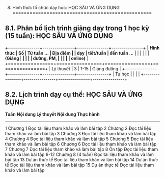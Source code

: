 8. Hình thức tổ chức dạy học: HỌC SÂU VÀ ỨNG DỤNG
=================================================

8.1. Phân bổ lịch trình giảng dạy trong 1 học kỳ (15 tuần): HỌC SÂU VÀ ỨNG DỤNG
-------------------------------------------------------------------------------

+----------------+----------------+----------------+----------------+
| **Hình thức    | **Số           | **Từ tuần ...  | **Địa điểm**   |
| dạy**          | tiết/tuần**    | đến tuần ...** |                |
|                |                |                | **(Giảng       |
|                |                |                | đường, PM,     |
|                |                |                | online)**      |
+================+================+================+================+
| Lý thuyết      | 3              | 1-15           | Giảng đường    |
+----------------+----------------+----------------+----------------+
| Tự học         |                |                |                |
+----------------+----------------+----------------+----------------+

8.2. Lịch trình dạy cụ thể: HỌC SÂU VÀ ỨNG DỤNG
-----------------------------------------------

  **Tuần**   **Nội dung Lý thuyết**   **Nội dung Thực hành**
  ---------- ------------------------ ---------------------------------------
  1          Chương 1                 Đọc tài liệu tham khảo và làm bài tập
  2          Chương 2                 Đọc tài liệu tham khảo và làm bài tập
  3          Chương 3                 Đọc tài liệu tham khảo và làm bài tập
  4          Chương 4                 Đọc tài liệu tham khảo và làm bài tập
  5          Chương 5                 Đọc tài liệu tham khảo và làm bài tập
  6          Chương 6                 Đọc tài liệu tham khảo và làm bài tập
  7          Chương 7                 Đọc tài liệu tham khảo và làm bài tập
  8          Ôn tập                   Đọc tài liệu tham khảo và làm bài tập
  9-12       Chương 8 (4 tuần)        Đọc tài liệu tham khảo và làm bài tập
  13         Dự án thực tế            Đọc tài liệu tham khảo và làm bài tập
  14         Dự án thực tế            Đọc tài liệu tham khảo và làm bài tập
  15         Dự án thực tế            Đọc tài liệu tham khảo và làm bài tập

